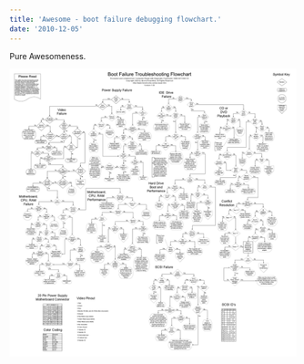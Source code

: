 ```yaml
---
title: 'Awesome - boot failure debugging flowchart.'
date: '2010-12-05'
---
```


Pure Awesomeness.

![Boot failure debugging flowchart](./images/jvcbb.png)
